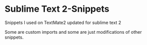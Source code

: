 Sublime Text 2-Snippets
=======================
Snippets I used on TextMate2 updated for sublime text 2

Some are custom imports and some are just modifications of other snippets.